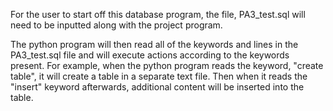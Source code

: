 For the user to start off this database program, the file, PA3_test.sql will need to be inputted along with the project program.

The python program will then read all of the keywords and lines in the PA3_test.sql file and will execute actions according to the keywords present. For example, when the python program reads the keyword, "create table", it will create a table in a separate text file. Then when it reads the "insert" keyword afterwards, additional content will be inserted into the table.
